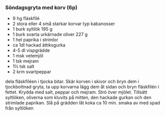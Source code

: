 ### Söndagsgryta med korv (6p)
* 9 hg fläskfilé
* 2 stora eller 4 små starkar korvar typ kabanosser
* 1 burk syltlök 195 g
* 1 burk svarta urkärnade oliver 227 g
* 1 hel paprika i strimlor
* ca 1dl hackad ättiksgurka
* 4-5 dl vispgrädde
* 1 msk vetemjöl
* 1 tsk mejram
* 1½ tsk salt
* 2 krm svartpeppar

dela fläskfiléen i tjocka bitar. Skär korven i skivor och bryn dem i
tjockbottnad gryta, ta upp korvarna lägg dem åt sidan och bryn fläskfilén i
fettet. Krydda med salt, peppar och mejram. Strö över mjölet. Tillsätt
syltlöken, oliverna som kluvits på mitten, den hackade gurkan och den strimlade
paprikan. Slå på grädden låt koka ca 10 min. smaka av med spad från syltlöken
